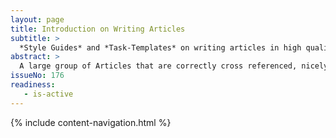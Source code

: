 ```yaml
---
layout: page
title: Introduction on Writing Articles
subtitle: >
  *Style Guides* and *Task-Templates* on writing articles in high quality ready to be published on V². 
abstract: >
  A large group of Articles that are correctly cross referenced, nicely laid out, beautifully structured, richely illustrated and free of redundancy and errors are a joy to read. The correct integration into V² Flow invites community contribution and increases the value further. But creating this high quality was tedious and error-prone work. In this introduction we show how V² Flow simplifies the work for both writer and editor.
issueNo: 176
readiness:
   - is-active
---
```


{% include content-navigation.html %}
